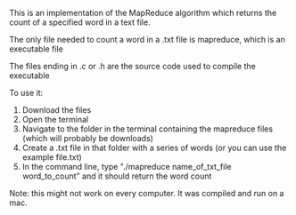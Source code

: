 This is an implementation of the MapReduce algorithm which returns the count of a specified word in a text file. 

The only file needed to count a word in a .txt file is mapreduce, which is an executable file

The files ending in .c or .h are the source code used to compile the executable



To use it:

1. Download the files
2. Open the terminal
3. Navigate to the folder in the terminal containing the mapreduce files (which will probably be downloads)
5. Create a .txt file in that folder with a series of words (or you can use the example file.txt)
6. In the command line, type "./mapreduce name_of_txt_file word_to_count" and it should return the word count

Note: this might not work on every computer. It was compiled and run on a mac. 


